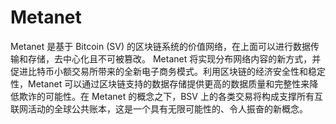 # Metanet

Metanet 是基于 Bitcoin (SV) 的区块链系统的价值网络，在上面可以进行数据传输和存储，去中心化且不可被篡改。 Metanet 将实现分布网络内容的新方式，并促进比特币小额交易所带来的全新电子商务模式。利用区块链的经济安全性和稳定性，Metanet 可以通过区块链支持的数据存储提供更高的数据质量和完整性来降低欺诈的可能性。在 Metanet 的概念之下，BSV 上的各类交易将构成支撑所有互联网活动的全球公共账本，这是一个具有无限可能性的、令人振奋的新概念。
